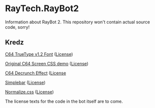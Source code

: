 # RayTech.RayBot2
Information about RayBot 2. This repository won't contain actual source code, sorry!

## Kredz

[C64 TrueType v1.2 Font](https://style64.org/release/c64-truetype-v1.2-style) ([License](https://gist.githubusercontent.com/uwx/eedaa5740988dd3ca24607ff7ffd58bd/raw/bf2cd1a6fee217f8ef921a42c13d4f901fdd1a81/LICENSE.C64%2520Pro%2520Mono.txt))

[Original C64 Screen CSS demo](https://codepen.io/dlouise/details/qZwoKg) ([License](https://gist.githubusercontent.com/uwx/eedaa5740988dd3ca24607ff7ffd58bd/raw/bbe9d4e1c7775d3f07357dbd11eb04cf5cc975e6/LICENSE.C64%2520Pro%2520Mono.txt))

[C64 Decrunch Effect](https://codepen.io/brettmitchell/details/QybVZN) ([License](https://gist.githubusercontent.com/uwx/eedaa5740988dd3ca24607ff7ffd58bd/raw/7ecce7e75933ba702ce9afe802e14666b9150de1/LICENSE.Decrunch.txt)

[Simplebar](https://github.com/Grsmto/simplebar) ([License](https://gist.github.com/uwx/eedaa5740988dd3ca24607ff7ffd58bd/raw/5e3107ffdf732d2e70d083fa150f6541b7a8439f/simplebar@4.1.0.js))

[Normalize.css](https://github.com/necolas/normalize.css/) ([License](https://gist.github.com/uwx/eedaa5740988dd3ca24607ff7ffd58bd/raw/7245ce878f7bf7ca5b25af873c67dfc687ccacaa/Normalize.LICENSE.txt))

The license texts for the code in the bot itself are to come.
